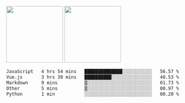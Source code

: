 <img src="https://github-readme-stats.vercel.app/api?username=Dream4ever&count_private=true&show_icons=true&theme=tokyonight" height="150" /> <img src="https://github-readme-stats.vercel.app/api/top-langs/?username=Dream4ever&count_private=true&show_icons=true&theme=tokyonight&langs_count=5&layout=compact" height="150" />

<!--START_SECTION:waka-->

```txt
JavaScript   4 hrs 54 mins   ██████████████░░░░░░░░░░░   56.57 %
Vue.js       3 hrs 30 mins   ██████████░░░░░░░░░░░░░░░   40.53 %
Markdown     9 mins          ▒░░░░░░░░░░░░░░░░░░░░░░░░   01.73 %
Other        5 mins          ▒░░░░░░░░░░░░░░░░░░░░░░░░   00.97 %
Python       1 min           ░░░░░░░░░░░░░░░░░░░░░░░░░   00.20 %
```

<!--END_SECTION:waka-->
